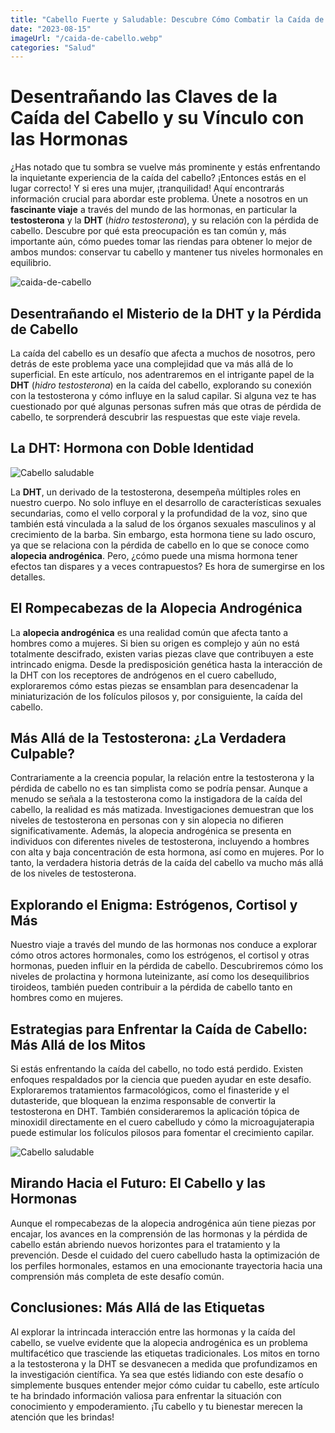 ```yaml
---
title: "Cabello Fuerte y Saludable: Descubre Cómo Combatir la Caída de cabello y Recuperar tu Confianza"
date: "2023-08-15"
imageUrl: "/caida-de-cabello.webp"
categories: "Salud"
---
```



# Desentrañando las Claves de la Caída del Cabello y su Vínculo con las Hormonas

¿Has notado que tu sombra se vuelve más prominente y estás enfrentando la inquietante experiencia de la caída del cabello? ¡Entonces estás en el lugar correcto! Y si eres una mujer, ¡tranquilidad! Aquí encontrarás información crucial para abordar este problema. Únete a nosotros en un **fascinante viaje** a través del mundo de las hormonas, en particular la **testosterona** y la **DHT** (*hidro testosterona*), y su relación con la pérdida de cabello. Descubre por qué esta preocupación es tan común y, más importante aún, cómo puedes tomar las riendas para obtener lo mejor de ambos mundos: conservar tu cabello y mantener tus niveles hormonales en equilibrio.

![caida-de-cabello](/caida-de-cabello.webp)

## Desentrañando el Misterio de la DHT y la Pérdida de Cabello

La caída del cabello es un desafío que afecta a muchos de nosotros, pero detrás de este problema yace una complejidad que va más allá de lo superficial. En este artículo, nos adentraremos en el intrigante papel de la **DHT** (*hidro testosterona*) en la caída del cabello, explorando su conexión con la testosterona y cómo influye en la salud capilar. Si alguna vez te has cuestionado por qué algunas personas sufren más que otras de pérdida de cabello, te sorprenderá descubrir las respuestas que este viaje revela.

## La DHT: Hormona con Doble Identidad

![Cabello saludable](/hormonas.webp)

La **DHT**, un derivado de la testosterona, desempeña múltiples roles en nuestro cuerpo. No solo influye en el desarrollo de características sexuales secundarias, como el vello corporal y la profundidad de la voz, sino que también está vinculada a la salud de los órganos sexuales masculinos y al crecimiento de la barba. Sin embargo, esta hormona tiene su lado oscuro, ya que se relaciona con la pérdida de cabello en lo que se conoce como **alopecia androgénica**. Pero, ¿cómo puede una misma hormona tener efectos tan dispares y a veces contrapuestos? Es hora de sumergirse en los detalles.

## El Rompecabezas de la Alopecia Androgénica

La **alopecia androgénica** es una realidad común que afecta tanto a hombres como a mujeres. Si bien su origen es complejo y aún no está totalmente descifrado, existen varias piezas clave que contribuyen a este intrincado enigma. Desde la predisposición genética hasta la interacción de la DHT con los receptores de andrógenos en el cuero cabelludo, exploraremos cómo estas piezas se ensamblan para desencadenar la miniaturización de los folículos pilosos y, por consiguiente, la caída del cabello.

## Más Allá de la Testosterona: ¿La Verdadera Culpable?

Contrariamente a la creencia popular, la relación entre la testosterona y la pérdida de cabello no es tan simplista como se podría pensar. Aunque a menudo se señala a la testosterona como la instigadora de la caída del cabello, la realidad es más matizada. Investigaciones demuestran que los niveles de testosterona en personas con y sin alopecia no difieren significativamente. Además, la alopecia androgénica se presenta en individuos con diferentes niveles de testosterona, incluyendo a hombres con alta y baja concentración de esta hormona, así como en mujeres. Por lo tanto, la verdadera historia detrás de la caída del cabello va mucho más allá de los niveles de testosterona.

## Explorando el Enigma: Estrógenos, Cortisol y Más

Nuestro viaje a través del mundo de las hormonas nos conduce a explorar cómo otros actores hormonales, como los estrógenos, el cortisol y otras hormonas, pueden influir en la pérdida de cabello. Descubriremos cómo los niveles de prolactina y hormona luteinizante, así como los desequilibrios tiroideos, también pueden contribuir a la pérdida de cabello tanto en hombres como en mujeres.

## Estrategias para Enfrentar la Caída de Cabello: Más Allá de los Mitos

Si estás enfrentando la caída del cabello, no todo está perdido. Existen enfoques respaldados por la ciencia que pueden ayudar en este desafío. Exploraremos tratamientos farmacológicos, como el finasteride y el dutasteride, que bloquean la enzima responsable de convertir la testosterona en DHT. También consideraremos la aplicación tópica de minoxidil directamente en el cuero cabelludo y cómo la microagujaterapia puede estimular los folículos pilosos para fomentar el crecimiento capilar.

![Cabello saludable](/cabellosano.webp)

## Mirando Hacia el Futuro: El Cabello y las Hormonas

Aunque el rompecabezas de la alopecia androgénica aún tiene piezas por encajar, los avances en la comprensión de las hormonas y la pérdida de cabello están abriendo nuevos horizontes para el tratamiento y la prevención. Desde el cuidado del cuero cabelludo hasta la optimización de los perfiles hormonales, estamos en una emocionante trayectoria hacia una comprensión más completa de este desafío común.

## Conclusiones: Más Allá de las Etiquetas

Al explorar la intrincada interacción entre las hormonas y la caída del cabello, se vuelve evidente que la alopecia androgénica es un problema multifacético que trasciende las etiquetas tradicionales. Los mitos en torno a la testosterona y la DHT se desvanecen a medida que profundizamos en la investigación científica. Ya sea que estés lidiando con este desafío o simplemente busques entender mejor cómo cuidar tu cabello, este artículo te ha brindado información valiosa para enfrentar la situación con conocimiento y empoderamiento. ¡Tu cabello y tu bienestar merecen la atención que les brindas!

